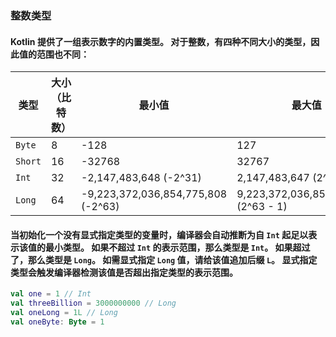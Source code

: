 ### 整数类型
#### Kotlin 提供了一组表示数字的内置类型。 对于整数，有四种不同大小的类型，因此值的范围也不同：

| 类型 | 大小（比特数） | 最小值 | 最大值 |
|------|----------------|--------|--------|
| <code>Byte</code> | 8 | -128 | 127 |
| <code>Short</code> | 16 | -32768 | 32767 |
| <code>Int</code> | 32 | -2,147,483,648 (-2^31) | 2,147,483,647 (2^31 - 1) |
| <code>Long</code> | 64 | -9,223,372,036,854,775,808 (-2^63) | 9,223,372,036,854,775,807 (2^63 - 1) |
#### 当初始化一个没有显式指定类型的变量时，编译器会自动推断为自 <code>Int</code> 起足以表示该值的最小类型。 如果不超过 <code>Int</code> 的表示范围，那么类型是 <code>Int</code>。 如果超过了，那么类型是 <code>Long</code>。 如需显式指定 <code>Long</code> 值，请给该值追加后缀 <code>L</code>。 显式指定类型会触发编译器检测该值是否超出指定类型的表示范围。

```kotlin
val one = 1 // Int
val threeBillion = 3000000000 // Long
val oneLong = 1L // Long
val oneByte: Byte = 1
```
